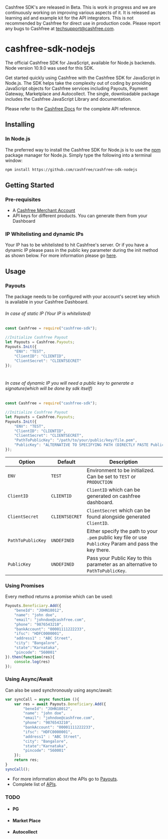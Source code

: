 Cashfree SDK's are released in Beta. This is work in progress and we are continuously working on improving various aspects of it. It is released as learning aid and example kit for the API integrators. This is not recommended by Cashfree for direct use in production code. Please report any bugs to Cashfree at techsupport@cashfree.com.

# cashfree-sdk-nodejs

The official Cashfree SDK for JavaScript, available for Node.js backends. Node version 10.9.0 was used for this SDK.

Get started quickly using Cashfree with the Cashfree SDK for JavaScript in Node.js. The SDK helps take the complexity out of coding by providing JavaScript objects for Cashfree services including Payouts, Payment Gateway, Marketplace and Autocollect. The single, downloadable package includes the Cashfree JavaScript Library and documentation.

Please refer to the [Cashfree Docs](https://docs.cashfree.com/docs/)  for the complete API reference.

## Installing
### In Node.js

The preferred way to install the Cashfree SDK for Node.js is to use the [npm](http://npmjs.org) package manager for Node.js. Simply type the following into a terminal window:
```sh
npm install https://github.com/cashfree/cashfree-sdk-nodejs
```

## Getting Started
### Pre-requisites
  - A [Cashfree Merchant Account](https://merchant.cashfree.com/merchant/sign-up)
  - API keys for different products. You can generate them from your Dashboard
### IP Whitelisting and dynamic IPs
Your IP has to be whitelisted to hit Cashfree's server. Or if you have a dynamic IP please pass in the public key parameter during the init method as shown below. For more information please go [here](https://dev.cashfree.com/development/quickstart#ip-whitelisting).
## Usage
### Payouts
The package needs to be configured with your account's secret key which is available in your Cashfree Dashboard.
###### In case of static IP (Your IP is whitelisted)
```js
const Cashfree = require("cashfree-sdk");

//Initialize Cashfree Payout
let Payouts = Cashfree.Payouts;
Payouts.Init({
    "ENV": "TEST", 
    "ClientID": "CLIENTID",
    "ClientSecret": "CLIENTSECRET"
});
```
#
###### In case of dynamic IP you will need a public key to generate a signature(which will be done by sdk itself)
```js
const Cashfree = require("cashfree-sdk");

//Initialize Cashfree Payout
let Payouts = Cashfree.Payouts;
Payouts.Init({
    "ENV": "TEST", 
    "ClientID": "CLIENTID",
    "ClientSecret": "CLIENTSECRET",
    "PathToPublicKey": "/path/to/your/public/key/file.pem",
    "PublicKey": "ALTERNATIVE TO SPECIFYING PATH (DIRECTLY PASTE PublicKey)"
});
```
| Option              | Default                       | Description                                                                           |
| ------------------- | ----------------------------- | ------------------------------------------------------------------------------------- |
| `ENV`        | `TEST`                        | Environment to be initialized. Can be set to `TEST` or `PRODUCTION` |
| `ClientID` | `CLIENTID`                             | `ClientID` which can be generated on cashfree dashboard.                  |
| `ClientSecret`         | `CLIENTSECRET`                        | `ClientSecret` which can be found alongside generated `ClientID`.                        |
| `PathToPublicKey`         | `UNDEFINED`                        | Either specify the path to your `.pem` public key file or use `PublicKey` Param and pass the key there.                        |
| `PublicKey`         | `UNDEFINED`                        | Pass your Public Key to this parameter as an alternative to `PathToPublicKey`.                        |

### Using Promises
Every method returns a promise which can be used:
```js
Payouts.Beneficiary.Add({
    "beneId": "JOHN18012", 
    "name": "john doe",
    "email": "johndoe@cashfree.com", 
    "phone": "9876543210", 
    "bankAccount": "00001111222233", 
    "ifsc": "HDFC0000001", 
    "address1" : "ABC Street", 
    "city": "Bangalore", 
    "state":"Karnataka", 
    "pincode": "560001"
}).then(function(res){
    console.log(res)
});
```

### Using Async/Await
Can also be used synchronously using async/await:

```js
var syncCall = async function (){
    var res = await Payouts.Beneficiary.Add({
        "beneId": "JOHN18012", 
        "name": "john doe",
        "email": "johndoe@cashfree.com", 
        "phone": "9876543210", 
        "bankAccount": "00001111222233", 
        "ifsc": "HDFC0000001", 
        "address1" : "ABC Street", 
        "city": "Bangalore", 
        "state":"Karnataka", 
        "pincode": "560001"
    });
    return res;
}
syncCall();
```
- For more information about the APIs go to [Payouts](Payouts).
- Complete list of [APIs](https://docs.cashfree.com/docs/payout/guide/#fetch-beneficiary-id).
### TODO
- #### PG
- #### Market Place
- #### Autocollect
